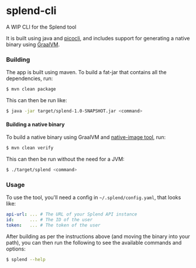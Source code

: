 # splend-cli
A WIP CLI for the Splend tool

It is built using java and [picocli](https://picocli.info/), and includes
support for generating a native binary using [GraalVM](https://www.graalvm.org/).

### Building

The app is built using maven. To build a fat-jar that contains all the
dependencies, run:
```bash
$ mvn clean package
```
This can then be run like:
```bash
$ java -jar target/splend-1.0-SNAPSHOT.jar <command>
```

#### Building a native binary

To build a native binary using GraalVM and
[native-image tool](https://www.graalvm.org/reference-manual/native-image/), run:
```bash
$ mvn clean verify
```
This can then be run without the need for a JVM:
```bash
$ ./target/splend <command>
```

### Usage

To use the tool, you'll need a config in `~/.splend/config.yaml`, that looks
like:
```yaml
api-url: ... # The URL of your Splend API instance
id:      ... # The ID of the user
token:   ... # The token of the user
```

After building as per the instructions above (and moving the binary into your
path), you can then run the following to see the available commands and options:
```bash
$ splend --help
```